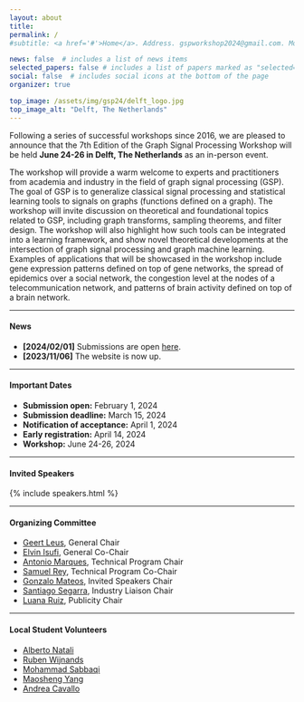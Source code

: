```yaml
---
layout: about
title: 
permalink: /
#subtitle: <a href='#'>Home</a>. Address. gspworkshop2024@gmail.com. Moto. Etc.

news: false  # includes a list of news items
selected_papers: false # includes a list of papers marked as "selected={true}"
social: false  # includes social icons at the bottom of the page
organizer: true

top_image: /assets/img/gsp24/delft_logo.jpg
top_image_alt: "Delft, The Netherlands"
---
```


Following a series of successful workshops since 2016, we are pleased to announce that the 7th Edition of the Graph Signal Processing Workshop will be held **June 24-26 in Delft, The Netherlands** as an in-person event.

The workshop will provide a warm welcome to experts and practitioners from academia and industry in the field of graph signal processing (GSP). The goal of GSP is to generalize classical signal processing and statistical learning tools to signals on graphs (functions defined on a graph). The workshop will invite discussion on theoretical and foundational topics related to GSP, including graph transforms, sampling theorems, and filter design. The workshop will also highlight how such tools can be integrated into a learning framework, and show novel theoretical developments at the intersection of graph signal processing and graph machine learning. Examples of applications that will be showcased in the workshop include gene expression patterns defined on top of gene networks, the spread of epidemics over a social network, the congestion level at the nodes of a telecommunication network, and patterns of brain activity defined on top of a brain network.

---
#### News
+ **[2024/02/01]** Submissions are open [here](https://cmt3.research.microsoft.com/GSP2024).
+ **[2023/11/06]** The website is now up.


---
#### Important Dates
+ **Submission open:** February 1, 2024
+ **Submission deadline:** March 15, 2024
+ **Notification of acceptance:** April 1, 2024
+ **Early registration:** April 14, 2024
+ **Workshop:** June 24-26, 2024


---
#### Invited Speakers

<!---
+ [Sergio Barbarossa](https://sites.google.com/a/uniroma1.it/sergiobarbarossa/home) (Sapienza University of Rome)
+ [Georgios B. Giannakis](https://spincom.umn.edu/) (University of Minnesota)
+ [Francesca Parise](https://sites.coecis.cornell.edu/parise/) (Cornell University)
+ [Stefan Vlaski](https://stefanvlaski.github.io/) (Imperial College London)
+ [Smita Krishnaswamy](https://krishnaswamylab.org/) (Yale University)
+ [Piet Van Mieghem](https://www.nas.ewi.tudelft.nl/people/Piet/) (TU Delft)
--->

{% include speakers.html %}


---
#### Organizing Committee
+ [Geert Leus](https://sps.ewi.tudelft.nl/People/bio.php?id=3), General Chair
+ [Elvin Isufi](https://sites.google.com/site/elvinisufihp/), General Co-Chair
+ [Antonio Marques](https://www.tsc.urjc.es/~amarques/), Technical Program Chair
+ [Samuel Rey](https://gestion2.urjc.es/pdi/ver/samuel.rey.escudero), Technical Program Co-Chair
+ [Gonzalo Mateos](https://www.hajim.rochester.edu/ece/sites/gmateos/), Invited Speakers Chair
+ [Santiago Segarra](https://segarra.rice.edu/), Industry Liaison Chair
+ [Luana Ruiz](https://luanaruiz9.github.io), Publicity Chair


---
#### Local Student Volunteers
+ [Alberto Natali](https://sps.ewi.tudelft.nl/People/bio.php?id=657)
+ [Ruben Wijnands](https://sps.ewi.tudelft.nl/People/bio.php?id=867)
+ [Mohammad Sabbaqi](https://www.tudelft.nl/ewi/over-de-faculteit/afdelingen/intelligent-systems/multimedia-computing/people/mohammad-sabbaqi)
+ [Maosheng Yang](https://www.tudelft.nl/ewi/over-de-faculteit/afdelingen/intelligent-systems/multimedia-computing/people/maosheng-yang)
+ [Andrea Cavallo](https://www.tudelft.nl/ewi/over-de-faculteit/afdelingen/intelligent-systems/multimedia-computing/people/andrea-cavallo)
